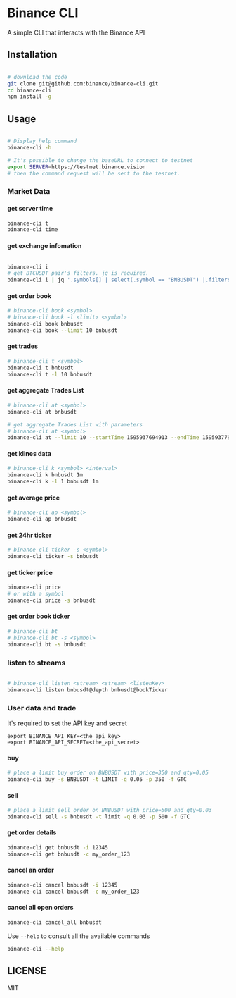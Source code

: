 # Binance CLI

A simple CLI that interacts with the Binance API


## Installation

```bash

# download the code
git clone git@github.com:binance/binance-cli.git
cd binance-cli
npm install -g

```
## Usage


```bash

# Display help command
binance-cli -h

# It's possible to change the baseURL to connect to testnet
export SERVER=https://testnet.binance.vision
# then the command request will be sent to the testnet.

```

### Market Data
#### get server time
```bash
binance-cli t
binance-cli time
```

#### get exchange infomation
```bash

binance-cli i
# get BTCUSDT pair's filters. jq is required.
binance-cli i | jq '.symbols[] | select(.symbol == "BNBUSDT") |.filters'

```
#### get order book
```bash
# binance-cli book <symbol>
# binance-cli book -l <limit> <symbol>
binance-cli book bnbusdt
binance-cli book --limit 10 bnbusdt
```

#### get trades

```bash
# binance-cli t <symbol>
binance-cli t bnbusdt
binance-cli t -l 10 bnbusdt
```


#### get aggregate Trades List
```bash
# binance-cli at <symbol>
binance-cli at bnbusdt

# get aggregate Trades List with parameters
# binance-cli at <symbol>
binance-cli at --limit 10 --startTime 1595937694913 --endTime 1595937794913 bnbusdt
```


#### get klines data
```bash
# binance-cli k <symbol> <interval>
binance-cli k bnbusdt 1m
binance-cli k -l 1 bnbusdt 1m

```
#### get average price
```bash
# binance-cli ap <symbol>
binance-cli ap bnbusdt
```

#### get 24hr ticker
```bash
# binance-cli ticker -s <symbol>
binance-cli ticker -s bnbusdt
```


#### get ticker price
```bash
binance-cli price
# or with a symbol
binance-cli price -s bnbusdt
```

#### get order book ticker
```bash
# binance-cli bt
# binance-cli bt -s <symbol>
binance-cli bt -s bnbusdt
```

### listen to streams
```bash

# binance-cli listen <stream> <stream> <listenKey>
binance-cli listen bnbusdt@depth bnbusdt@bookTicker
```

### User data and trade
It's required to set the API key and secret

```shell
export BINANCE_API_KEY=<the_api_key>
export BINANCE_API_SECRET=<the_api_secret>
```

#### buy
```bash
# place a limit buy order on BNBUSDT with price=350 and qty=0.05
binance-cli buy -s BNBUSDT -t LIMIT -q 0.05 -p 350 -f GTC
```

#### sell
```bash
# place a limit sell order on BNBUSDT with price=500 and qty=0.03
binance-cli sell -s bnbusdt -t limit -q 0.03 -p 500 -f GTC
```

#### get order details
```bash
binance-cli get bnbusdt -i 12345
binance-cli get bnbusdt -c my_order_123
```

#### cancel an order
```bash
binance-cli cancel bnbusdt -i 12345
binance-cli cancel bnbusdt -c my_order_123
```

#### cancel all open orders
```bash
binance-cli cancel_all bnbusdt
```

Use `--help` to consult all the available commands
```bash
binance-cli --help
```

## LICENSE
MIT
